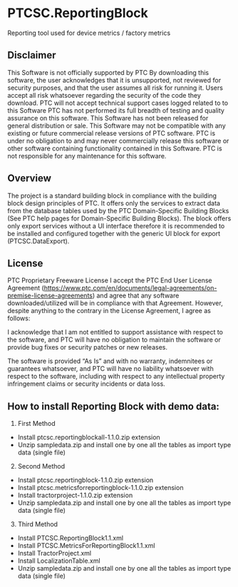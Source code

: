 # PTCSC.ReportingBlock
Reporting tool used for device metrics / factory metrics

## Disclaimer
This Software is not officially supported by PTC By downloading this software, the user acknowledges that it is unsupported, not reviewed for security purposes, and that the user assumes all risk for running it. Users accept all risk whatsoever regarding the security of the code they download. PTC will not accept technical support cases logged related to to this Software PTC has not performed its full breadth of testing and quality assurance on this software. This Software has not been released for general distribution or sale. This Software may not be compatible with any existing or future commercial release versions of PTC software. PTC is under no obligation to and may never commercially release this software or other software containing functionality contained in this Software. PTC is not responsible for any maintenance for this software.

## Overview
The project is a standard building block in compliance with the building block design principles of PTC. It offers only the services to extract data from the database tables used by the PTC Domain-Specific Building Blocks (See PTC help pages for Domain-Specific Building Blocks). The block offers only export services without a UI interface therefore it is recommended to be installed and configured together with the generic UI block for export (PTCSC.DataExport).

## License
PTC Proprietary Freeware License
I accept the PTC End User License Agreement (https://www.ptc.com/en/documents/legal-agreements/on-premise-license-agreements) and agree that any software downloaded/utilized will be in compliance with that Agreement. However, despite anything to the contrary in the License Agreement, I agree as follows:

I acknowledge that I am not entitled to support assistance with respect to the software, and PTC will have no obligation to maintain the software or provide bug fixes or security patches or new releases.

The software is provided “As Is” and with no warranty, indemnitees or guarantees whatsoever, and PTC will have no liability whatsoever with respect to the software, including with respect to any intellectual property infringement claims or security incidents or data loss.

## How to install Reporting Block with demo data:

1.	First Method 
*	Install ptcsc.reportingblockall-1.1.0.zip extension
*	Unzip sampledata.zip and install one by one all the tables as import type data (single file)

2.	Second Method
*	Install ptcsc.reportingblock-1.1.0.zip extension
*	Install ptcsc.metricsforreportingblock-1.1.0.zip extension
*	Install tractorproject-1.1.0.zip extension
*	Unzip sampledata.zip and install one by one all the tables as import type data (single file)

3.	Third Method
*	Install PTCSC.ReportingBlock1.1.xml
*	Install PTCSC.MetricsForReportingBlock1.1.xml
*	Install TractorProject.xml
*	Install LocalizationTable.xml
*	Unzip sampledata.zip and install one by one all the tables as import type data (single file)
